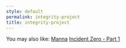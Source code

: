 ```yaml
---
style: default
permalink: integrity-project
title: integrity-project
---
```

You may also like:
[Manna](http://scp-wiki.net/manna)
[Incident Zero - Part 1](http://scp-wiki.net/incident-zero-part-1)
